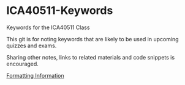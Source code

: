 # ICA40511-Keywords
Keywords for the ICA40511 Class

This git is for noting keywords that are likely to be used in upcoming quizzes and exams.

Sharing other notes, links to related materials and code snippets is encouraged.

[Formatting Information](https://help.github.com/articles/markdown-basics/)
